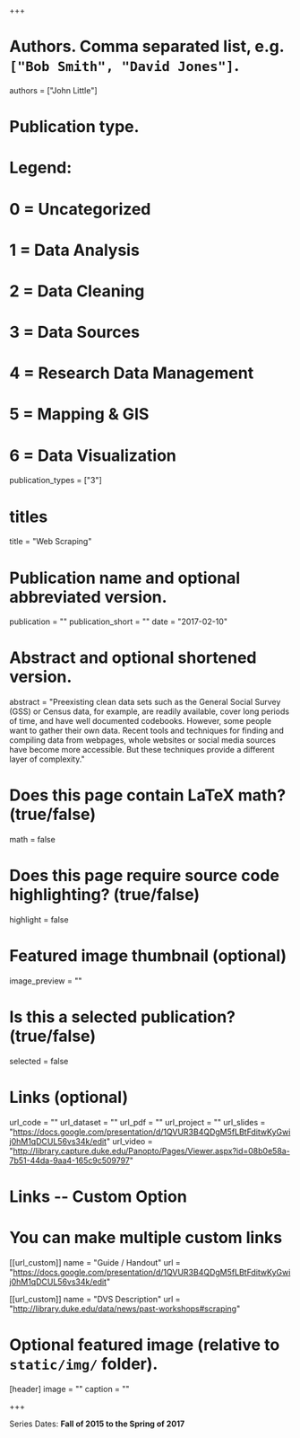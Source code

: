 +++

# Authors. Comma separated list, e.g. `["Bob Smith", "David Jones"]`.
authors = ["John Little"]

# Publication type.
# Legend:
# 0 = Uncategorized
# 1 = Data Analysis
# 2 = Data Cleaning
# 3 = Data Sources
# 4 = Research Data Management
# 5 = Mapping & GIS
# 6 = Data Visualization
publication_types = ["3"]

# titles
title = "Web Scraping"

# Publication name and optional abbreviated version.
publication = ""
publication_short = ""
date = "2017-02-10"

# Abstract and optional shortened version.
abstract = "Preexisting clean data sets such as the General Social Survey (GSS) or Census data, for example, are readily available, cover long periods of time, and have well documented codebooks. However, some people want to gather their own data. Recent tools and techniques for finding and compiling data from webpages, whole websites or social media sources have become more accessible. But these techniques provide a different layer of complexity."

# Does this page contain LaTeX math? (true/false)
math = false

# Does this page require source code highlighting? (true/false)
highlight = false

# Featured image thumbnail (optional)
image_preview = ""

# Is this a selected publication? (true/false)
selected = false

# Links (optional)
url_code = ""
url_dataset = ""
url_pdf = ""
url_project = ""
url_slides = "https://docs.google.com/presentation/d/1QVUR3B4QDgM5fLBtFditwKyGwij0hM1qDCUL56vs34k/edit"
url_video = "http://library.capture.duke.edu/Panopto/Pages/Viewer.aspx?id=08b0e58a-7b51-44da-9aa4-165c9c509797"

# Links -- Custom Option
# You can make multiple custom links
[[url_custom]]
name = "Guide / Handout"
url = "https://docs.google.com/presentation/d/1QVUR3B4QDgM5fLBtFditwKyGwij0hM1qDCUL56vs34k/edit"

[[url_custom]]
name = "DVS Description"
url = "http://library.duke.edu/data/news/past-workshops#scraping"

# Optional featured image (relative to `static/img/` folder).
[header]
image = ""
caption = ""

+++

Series Dates:
**Fall of 2015 to the Spring of 2017**